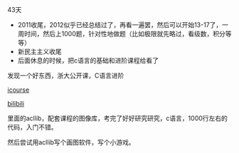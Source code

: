 43天

*	2011收尾，2012似乎已经总结过了，再看一遍罢，然后可以开始13-17了，一周时间，然后上1000题，针对性地做题（比如极限就先略过，看级数，积分等等）
*	新民主主义收尾
*	后面休息的时候，把c语言的基础和进阶课程给看了

发现一个好东西，浙大公开课，C语言进阶

[icourse](http://www.icourse163.org/learn/ZJU-200001?tid=1002316004)

[bilibili](https://www.bilibili.com/video/av10889730/#page=13)

里面的acllib，配套课程的图像库，考完了好好研究研究，c语言，1000行左右的代码，入门不错。

然后尝试用acllib写个画图软件，写个小游戏。
